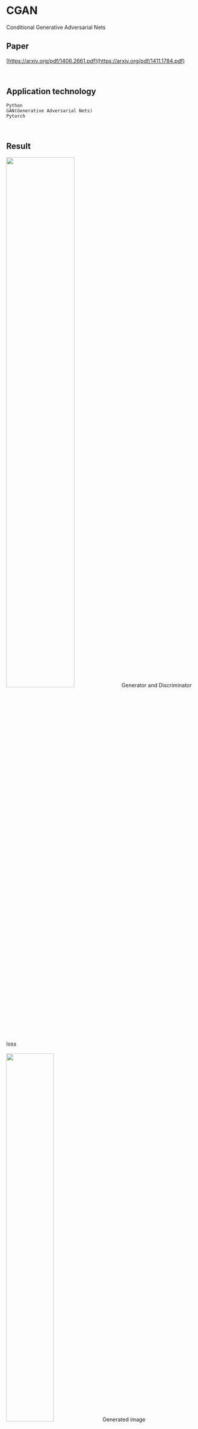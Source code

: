 # CGAN
Conditional Generative Adversarial Nets

## Paper
[https://arxiv.org/pdf/1406.2661.pdf](https://arxiv.org/pdf/1411.1784.pdf)

<br/>

## Application technology
```
Python  
GAN(Generative Adversarial Nets)
Pytorch  
```

<br/>

## Result

<img src = "./loss.png" width="60%"> 
Generator and Discriminator loss

<br/>
<br/>

<img src = "./Generated image.png" width="50%"> 
Generated image
